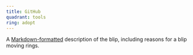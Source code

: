 ```yaml
---
title: GitHub
quadrant: tools
ring: adopt
---
```


A [Markdown-formatted](https://www.markdownguide.org/) description
of the blip, including reasons for a blip moving rings.
